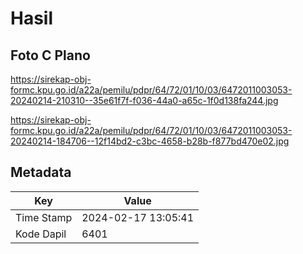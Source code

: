 # Hasil

## Foto C Plano

https://sirekap-obj-formc.kpu.go.id/a22a/pemilu/pdpr/64/72/01/10/03/6472011003053-20240214-210310--35e61f7f-f036-44a0-a65c-1f0d138fa244.jpg

https://sirekap-obj-formc.kpu.go.id/a22a/pemilu/pdpr/64/72/01/10/03/6472011003053-20240214-184706--12f14bd2-c3bc-4658-b28b-f877bd470e02.jpg


## Metadata

| Key        | Value               |
| ---------- | ------------------- |
| Time Stamp | 2024-02-17 13:05:41 |
| Kode Dapil | 6401                |



